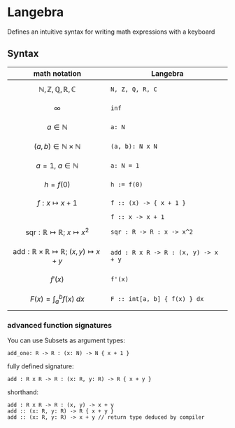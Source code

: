 # Langebra

Defines an intuitive syntax for writing math expressions with a keyboard

## Syntax

| math notation                                                                              | Langebra                                   |
| ---                                                                                        | ---                                        |
| $${ \mathbb{N, Z, Q, R, C} }$$                                                               | ``` N, Z, Q, R, C ```                      |
| $${ \infty }$$                                                                               | ```inf```                                  |
| $${ a \in \mathbb{N} }$$                                                                      | ``` a: N ```                               |
| $${ (a, b) \in \mathbb{N} \times \mathbb{N} }$$                                              | ``` (a, b): N x N ```                      |
| $${ a = 1, \ a \in \mathbb{N} }$$                                                            | ``` a: N = 1 ```                           |
| $${ h = f(0) }$$                                                                             | ``` h := f(0) ```                          |
| $${ f: x \mapsto x + 1 }$$                                                                   | ``` f :: (x) -> { x + 1 } ```              |
|                                                                                            | ``` f :: x -> x + 1 ```                    |
| $${ \text{sqr}: \mathbb{R} \mapsto \mathbb{R} ; \ x \mapsto x^2  }$$                         | ``` sqr : R -> R : x -> x^2  ```           |
| $${ \text{add}: \mathbb{R} \times \mathbb{R} \mapsto \mathbb{R} ; \ (x, y) \mapsto x + y }$$ | ``` add : R x R -> R : (x, y) -> x + y ``` |
| $${ f'(x) }$$                                                                                | ``` f'(x) ```                              |
| $${ F(x) = \int_a^b { f(x) }\ dx }$$                                                         | ``` F :: int[a, b] { f(x) } dx ```         |

### advanced function signatures

You can use Subsets as argument types:
```
add_one: R -> R : (x: N) -> N { x + 1 }
```

fully defined signature:
```
add : R x R -> R : (x: R, y: R) -> R { x + y } 
```

shorthand:
```
add : R x R -> R : (x, y) -> x + y 
add :: (x: R, y: R) -> R { x + y }
add :: (x: R, y: R) -> x + y // return type deduced by compiler
``` 
